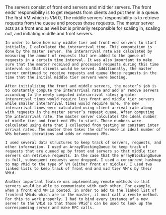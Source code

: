 The servers consist of front end servers and mid tier servers. The front ends’ responsibility is to get requests from clients and put them in a queue. The first VM which is VM 0, The middle servers’ responsibility is to retrieve requests from the queue and process those requests. The master server acts as a front end as well but is primarily responsible for scaling in, scaling out, and initiating middle and front servers. 

	In order to know how many middle tier and front end servers to start initially, I calculated the interarrival time. This computation is done by the master server. The interarrival rate was calculated by measuring the amount of requests that are added to the queue of requests in a certain time interval. It was also important to make sure that the master received and processed requests during this time interval so that clients would be served. Additionally, the master server continued to receive requests and queue those requests in the time that the initial middle tier servers were booting. 
 
	After initializing the front and middle servers, the master’s job is to constantly compute the interarrival rate and add or remove servers according to the newly computed interarrival rates; greater interarrival times would require less front and middle tier servers while smaller interarrival times would require more. The new interarrival times were calculated using client arrival rate along with requests in the master server’s request queue. After computing the interarrival rate, the master server calculates the ideal number of middle tier and front end VMs to start. These numbers were calculated using data that I collected from testing on constant inter arrival rates. The master then takes the difference in ideal number of VMs between iterations and adds or removes VMs. 
 
	I used several data structures to keep track of servers, requests, and other information. I used an ArrayBlockingQueue to keep track of requests that are queued up by front end servers so that middle tier servers can retrieve requests. In the case that the ArrayBlockingQueue is full, subsequent requests were dropped. I used a concurrent hashmap to map VMid to the type of VM (either front or middle). I used two linked lists to keep track of front end and mid tier VM’s by their VMid. 
 
	Another important feature was implementing remote methods so that servers would be able to communicate with each other. For example, when a front end VM is booted, in order to add to the linked list of frontend VMids which are in the master, it must call a remote method. For this to work properly, I had to bind every instance of a new server to the VMid so that those VMid’s can be used to look up the corresponding server and make RPC calls.

